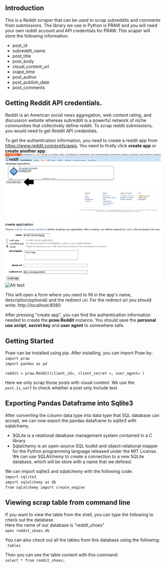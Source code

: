 ## Introduction
This is a Reddit scraper that can be used to scrap subreddits and comments from submissions.
The library we use in Python is PRAW and you will need your own reddit account and API credentials for PRAW.
This scaper will store the following information:
* post_id
* subreddit_name
* post_title
* post_body
* visual_content_url
* srape_time
* post_author
* post_publish_date
* post_comments

## Getting Reddit API credentials. 
Reddit is an American social news aggregation, web content rating, and discussion website whereas subreddit is a powerful network of niche communities that collectively define reddit. To scrap reddit submissions, you would need to get Reddit API credentials. 

To get the authentication information, you need to create a reddit app from https://www.reddit.com/prefs/apps.
You need to firstly click **create app** or **create another app**.
![Alt text](Instruction_picture/createApp.png)
![Alt text](Instruction_picture/CreateAppInfo.png)
![Alt text](Instruction_picture/)

This will open a form where you need to fill in the app's name, description(optional) and the redirect uri. For the redirect uri you should write: http://localhost:8080

After pressing "create app", you can find the authentication information needed to create the **praw.Reddit** instance. You should save the **personal use script**, **secret key** and **user agent** to somewhere safe.



## Getting Started
Praw can be installed using pip. After installing, you can import Praw by:
`import praw` <br />
`import pandas as pd` <br />


`reddit = praw.Reddit(client_id=, client_secret =, user_agent= ) `

Here we only scrap those posts with visual content. We use the `post.is_self` to check whether a post only include text. <br />


## Exporting Pandas Dataframe into Sqlite3
After converting the column data type into data type that SQL database can accept, we can now export the pandas dataframe to sqlite3 with sqlalchemy.
* SQLite is a relational database management system contained in a C library
* Sqlalchemy is an open-source SQL toolkit and object-relational mapper for the Python programming language released under the MIT License. We can use SQLAlchemy to create a connection to a new SQLite database, which will be store with a name that we defined.

We can import sqlite3 and sqlalchemy with the following code: <br />
`import sqlite3` <br />
`import sqlalchemy as db` <br />
`from sqlalchemy import create_engine` <br />

## Viewing scrap table from command line
If you want to view the table from the shell, you can type the following to check out the database. <br />
Here the name of our database is "reddit_shoes" <br />
`open reddit_shoes.db` <br />

You can also check out all the tables from this database using the following: <br />
`.tables`<br />

Then you can see the table content with this command: <br />
`select * from reddit_shoes;`







